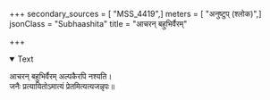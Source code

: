 +++
secondary_sources = [ "MSS_4419",]
meters = [ "अनुष्टुप् (श्लोक)",]
jsonClass = "Subhaashita"
title = "आचरन् बहुभिर्वैरम्"

+++

<details open><summary>Text</summary>

आचरन् बहुभिर्वैरम् अल्पकैरपि नश्यति।  
जनैः प्रत्यायितोऽमात्यं प्रेतमित्यत्यजन्नृपः॥
</details>

